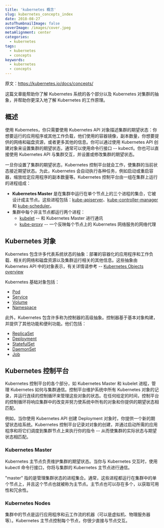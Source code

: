 ```yaml
---
title: 'kubernetes 概念'
slug: kubernetes_concepts_index
date: 2018-08-27
autoThumbnailImage: false
coverImage: /images/cover.jpeg
metaAlignment: center
categories:
  - kubernetes
tags:
  - kubernetes
  - concepts
keywords:
  - kubernetes
  - concepts
---
```


原文：https://kubernetes.io/docs/concepts/

这篇文章能帮助你了解 Kubernetes 系统的各个部分以及 Kubernetes 对集群的抽象，并帮助你更深入地了解 Kubernetes 的工作原理。

<!--more-->

## 概述

使用 Kubernetes，你只需要使用 Kubernetes API 对象描述集群的期望状态：你想要运行的应用程序或其他工作负载，他们使用的容器镜像，副本数量，你想要提供的网络和磁盘资源，或者更多其他的信息。你可以通过使用 Kubernetes API 创建对象来设置集群的期望状态，通常可以使用命令行接口 -- kubectl。你也可以直接使用 Kubernetes API 与集群交互，并设置或修改集群的期望状态。

一旦你设置了集群的期望状态，Kubernetes 控制平台就会工作，使集群的当前状态接近期望状态。为此，Kubernetes 会自动执行各种任务，例如启动或重启容器，缩放给定应用程序的副本数量等。Kubernetes 控制平台由一组在集群上运行的进程组成：

- **Kubernetes Master** 是在集群中运行在单个节点上的三个进程的集合，它被设计成主节点。这些进程包括：[kube-apiserver](https://kubernetes.io/docs/admin/kube-apiserver/)、[kube-controller-manager](https://kubernetes.io/docs/admin/kube-controller-manager/) 和 [kube-scheduler](https://kubernetes.io/docs/admin/kube-scheduler/)。
- 集群中每个非主节点都运行两个进程：
  - [kubelet](https://kubernetes.io/docs/admin/kubelet/) -- 和 Kubernetes Master 进行通讯
  - [kube-proxy](https://kubernetes.io/docs/admin/kube-proxy/) -- 一个反映每个节点上的 Kubernetes 网络服务的网络代理

## Kubernetes 对象

Kubernetes 包含许多代表系统状态的抽象：部署的容器化的应用程序和工作负载、相关的网络和磁盘资源以及集群运行相关的其他信息。这些抽象由 Kubernetes API 中的对象表示，有关详情请参考 -- [Kubernetes Objects overview](https://kubernetes.io/docs/concepts/abstractions/overview/)

Kubernetes 基础对象包括：

- [Pod](https://kubernetes.io/docs/concepts/workloads/pods/pod-overview/)
- [Service](https://kubernetes.io/docs/concepts/services-networking/service/)
- [Volume](https://kubernetes.io/docs/concepts/storage/volumes/)
- [Namespace](https://kubernetes.io/docs/concepts/overview/working-with-objects/namespaces/)

此外，Kubernetes 包含许多称为控制器的高级抽象。控制器基于基本对象构建，并提供了其他功能和便利功能。他们包括：

- [ReplicaSet](https://kubernetes.io/docs/concepts/workloads/controllers/replicaset/)
- [Deployment](https://kubernetes.io/docs/concepts/workloads/controllers/deployment/)
- [StatefulSet](https://kubernetes.io/docs/concepts/workloads/controllers/statefulset/)
- [DaemonSet](https://kubernetes.io/docs/concepts/workloads/controllers/daemonset/)
- [Job](https://kubernetes.io/docs/concepts/workloads/controllers/jobs-run-to-completion/)

## Kubernetes 控制平台

Kubernetes 控制平台的各个部分，如 Kubernetes Master 和 kubelet 进程，管理 Kubernetes 如何与集群通信。控制平台维护系统中所有 Kubernetes 对象的记录，并运行连续的控制循环来管理这些对象的状态。在任何给定的时间，控制平台的控制循环将响应集群中的改变并努力使系统中所有的对象和你提供的期望状态相匹配。

例如，当你使用 Kubernetes API 创建 Deployment 对象时，你提供一个新的期望状态给系统。Kubernetes 控制平台记录对对象的创建，并通过启动所需的应用程序和将它们调度到集群节点上来执行你的指令 -- 从而使集群的实际状态与期望状态相匹配。

### Kubernetes Master

Kubernetes 主节点负责维护集群的期望状态。当你与 Kubernetes 交互时，使用 kubectl 命令行接口，你将与集群的 Kubernetes 主节点进行通信。

"master" 指的是管理集群状态的进程集合。通常，这些进程都运行在集群中的单个节点上，并且这个节点也就被称为主节点。主节点也可以存在多个，以获取可用性和冗余性。

### Kubernetes Nodes

集群中的节点是运行应用程序和云工作流的机器（可以是虚拟机、物理服务器等）。Kubernetes 主节点控制每个节点，你很少直接与节点交互。
